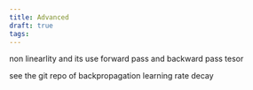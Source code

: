 ```yaml
---
title: Advanced
draft: true
tags:
---
```

 
non linearlity and its use
forward pass and backward pass
tesor

see the git repo of backpropagation
learning rate decay

